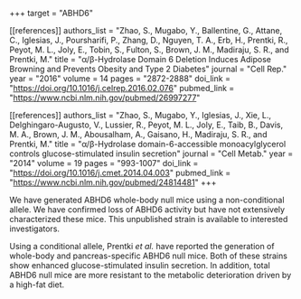 +++
target = "ABHD6"

[[references]]
authors_list = "Zhao, S., Mugabo, Y., Ballentine, G., Attane, C., Iglesias, J., Poursharifi, P., Zhang, D., Nguyen, T. A., Erb, H., Prentki, R., Peyot, M. L., Joly, E., Tobin, S., Fulton, S., Brown, J. M., Madiraju, S. R., and Prentki, M."
title = "α/β-Hydrolase Domain 6 Deletion Induces Adipose Browning and Prevents Obesity and Type 2 Diabetes"
journal = "Cell Rep."
year = "2016"
volume = 14
pages = "2872-2888"
doi_link = "https://doi.org/10.1016/j.celrep.2016.02.076"
pubmed_link = "https://www.ncbi.nlm.nih.gov/pubmed/26997277"

[[references]]
authors_list = "Zhao, S., Mugabo, Y., Iglesias, J., Xie, L., Delghingaro-Augusto, V., Lussier, R., Peyot, M. L., Joly, E., Taib, B., Davis, M. A., Brown, J. M., Abousalham, A., Gaisano, H., Madiraju, S. R., and Prentki, M."
title = "α/β-Hydrolase domain-6-accessible monoacylglycerol controls glucose-stimulated insulin secretion"
journal = "Cell Metab."
year = "2014"
volume = 19
pages = "993-1007"
doi_link = "https://doi.org/10.1016/j.cmet.2014.04.003"
pubmed_link = "https://www.ncbi.nlm.nih.gov/pubmed/24814481"
+++

<p>We have generated ABHD6 whole-body null mice using a non-conditional allele. We have confirmed loss of ABHD6 activity but have not extensively characterized these mice. This unpublished strain is available to interested investigators.</p>

<p>Using a conditional allele, Prentki <em>et al.</em> have reported the generation of whole-body and pancreas-specific ABHD6 null mice. Both of these strains show enhanced glucose-stimulated insulin secretion. In addition, total ABHD6 null mice are more resistant to the metabolic deterioration driven by a high-fat diet.</p>